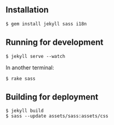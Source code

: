 ## Installation

```
$ gem install jekyll sass i18n
```

## Running for development
```
$ jekyll serve --watch

```
In another terminal:

```
$ rake sass

```

## Building for deployment
```
$ jekyll build
$ sass --update assets/sass:assets/css

```